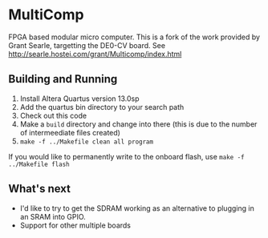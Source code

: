 
MultiComp
=========

FPGA based modular micro computer.  This is a fork of the work provided by Grant Searle, targetting
the DE0-CV board.  See http://searle.hostei.com/grant/Multicomp/index.html

Building and Running
--------------------
1) Install Altera Quartus version 13.0sp
2) Add the quartus bin directory to your search path
3) Check out this code
4) Make a `build` directory and change into there (this is due to the number of intermeediate files created)
5) `make -f ../Makefile clean all program`

If you would like to permanently write to the onboard flash, use `make -f ../Makefile flash`

What's next
-----------
- I'd like to try to get the SDRAM working as an alternative to plugging in an SRAM into GPIO.
- Support for other multiple boards



